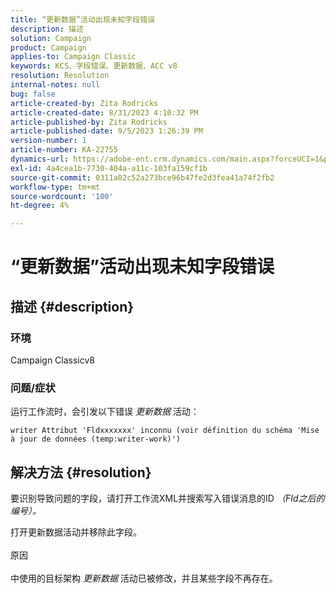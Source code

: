 ```yaml
---
title: “更新数据”活动出现未知字段错误
description: 描述
solution: Campaign
product: Campaign
applies-to: Campaign Classic
keywords: KCS、字段错误、更新数据、ACC v8
resolution: Resolution
internal-notes: null
bug: false
article-created-by: Zita Rodricks
article-created-date: 8/31/2023 4:10:32 PM
article-published-by: Zita Rodricks
article-published-date: 9/5/2023 1:26:39 PM
version-number: 1
article-number: KA-22755
dynamics-url: https://adobe-ent.crm.dynamics.com/main.aspx?forceUCI=1&pagetype=entityrecord&etn=knowledgearticle&id=ce93f6e4-1848-ee11-be6d-6045bd0061cb
exl-id: 4a4cea1b-7730-404a-a11c-103fa159cf1b
source-git-commit: 0311a02c52a273bce96b47fe2d3fea41a74f2fb2
workflow-type: tm+mt
source-wordcount: '100'
ht-degree: 4%

---
```


# “更新数据”活动出现未知字段错误

## 描述 {#description}


### 环境

Campaign Classicv8

### 问题/症状

运行工作流时，会引发以下错误 *更新数据* 活动：

`writer Attribut 'Fldxxxxxxx' inconnu (voir définition du schéma 'Mise à jour de données (temp:writer-work)')`


## 解决方法 {#resolution}


要识别导致问题的字段，请打开工作流XML并搜索写入错误消息的ID *（FId之后的编号）。*

打开更新数据活动并移除此字段。
<br><br>原因<br><br>
中使用的目标架构 *更新数据* 活动已被修改，并且某些字段不再存在。
